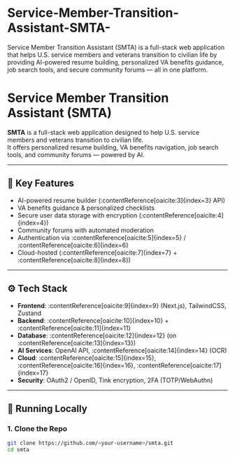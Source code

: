 # Service-Member-Transition-Assistant-SMTA-
Service Member Transition Assistant (SMTA) is a full-stack web application that helps U.S. service members and veterans transition to civilian life by providing AI-powered resume building, personalized VA benefits guidance, job search tools, and secure community forums — all in one platform.

# Service Member Transition Assistant (SMTA)

**SMTA** is a full-stack web application designed to help U.S. service members and veterans transition to civilian life.  
It offers personalized resume building, VA benefits navigation, job search tools, and community forums — powered by AI.

---

## 🧠 Key Features

- AI-powered resume builder (:contentReference[oaicite:3]{index=3} API)
- VA benefits guidance & personalized checklists
- Secure user data storage with encryption (:contentReference[oaicite:4]{index=4})
- Community forums with automated moderation
- Authentication via :contentReference[oaicite:5]{index=5} / :contentReference[oaicite:6]{index=6}
- Cloud-hosted (:contentReference[oaicite:7]{index=7} + :contentReference[oaicite:8]{index=8})

---

## ⚙️ Tech Stack

- **Frontend**: :contentReference[oaicite:9]{index=9} (Next.js), TailwindCSS, Zustand
- **Backend**: :contentReference[oaicite:10]{index=10} + :contentReference[oaicite:11]{index=11}
- **Database**: :contentReference[oaicite:12]{index=12} (on :contentReference[oaicite:13]{index=13})
- **AI Services**: OpenAI API, :contentReference[oaicite:14]{index=14} (OCR)
- **Cloud**: :contentReference[oaicite:15]{index=15}, :contentReference[oaicite:16]{index=16}, :contentReference[oaicite:17]{index=17}
- **Security**: OAuth2 / OpenID, Tink encryption, 2FA (TOTP/WebAuthn)

---

## 🧪 Running Locally

### 1. Clone the Repo
```bash
git clone https://github.com/<your-username>/smta.git
cd smta
